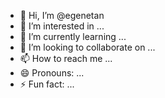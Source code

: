 - 👋 Hi, I’m @egenetan
- 👀 I’m interested in ...
- 🌱 I’m currently learning ...
- 💞️ I’m looking to collaborate on ...
- 📫 How to reach me ...
- 😄 Pronouns: ...
- ⚡ Fun fact: ...

<!---
egenetan/egenetan is a ✨ special ✨ repository because its `README.md` (this file) appears on your GitHub profile.
You can click the Preview link to take a look at your changes.
--->
